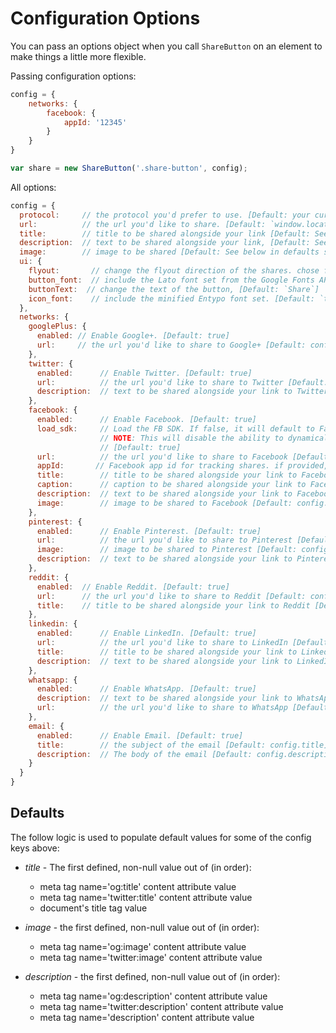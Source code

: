 # Configuration Options
You can pass an options object when you call `ShareButton` on an element to make things a little more flexible.

Passing configuration options:

```js
config = {
    networks: {
        facebook: {
            appId: '12345'
        }
    }
}

var share = new ShareButton('.share-button', config);
```

All options:

```js
config = {
  protocol:     // the protocol you'd prefer to use. [Default: your current protocol]
  url:          // the url you'd like to share. [Default: `window.location.href`]
  title:        // title to be shared alongside your link [Default: See below in defaults section]
  description:  // text to be shared alongside your link, [Default: See below in defaults section]   
  image:        // image to be shared [Default: See below in defaults section]
  ui: {
    flyout:       // change the flyout direction of the shares. chose from `top left`, `top center`, `top right`, `bottom left`, `bottom right`, `bottom center`, `middle left`, or `middle right` [Default: `top center`]
    button_font:  // include the Lato font set from the Google Fonts API. [Default: `true`]
    buttonText:  // change the text of the button, [Default: `Share`]
    icon_font:    // include the minified Entypo font set. [Default: `true`]
  },
  networks: {
    googlePlus: {
      enabled: // Enable Google+. [Default: true]
      url:     // the url you'd like to share to Google+ [Default: config.url]
    },
    twitter: {
      enabled:      // Enable Twitter. [Default: true]
      url:          // the url you'd like to share to Twitter [Default: config.url]
      description:  // text to be shared alongside your link to Twitter [Default: config.description]
    },
    facebook: {
      enabled:      // Enable Facebook. [Default: true]
      load_sdk:     // Load the FB SDK. If false, it will default to Facebook's sharer.php implementation. 
                    // NOTE: This will disable the ability to dynamically set values and rely directly on applicable Open Graph tags.
                    // [Default: true]
      url:          // the url you'd like to share to Facebook [Default: config.url]
      appId:       // Facebook app id for tracking shares. if provided, will use the facebook API
      title:        // title to be shared alongside your link to Facebook [Default: config.title]
      caption:      // caption to be shared alongside your link to Facebook [Default: null]
      description:  // text to be shared alongside your link to Facebook [Default: config.description]
      image:        // image to be shared to Facebook [Default: config.image]
    },
    pinterest: {
      enabled:      // Enable Pinterest. [Default: true]
      url:          // the url you'd like to share to Pinterest [Default: config.url]
      image:        // image to be shared to Pinterest [Default: config.image]
      description:  // text to be shared alongside your link to Pinterest [Default: config.description]
    },
    reddit: {
      enabled:  // Enable Reddit. [Default: true]
      url:      // the url you'd like to share to Reddit [Default: config.url]
      title:    // title to be shared alongside your link to Reddit [Default: config.title]
    },
    linkedin: {
      enabled:      // Enable LinkedIn. [Default: true]
      url:          // the url you'd like to share to LinkedIn [Default: config.url]
      title:        // title to be shared alongside your link to LinkedIn [Default: config.title],
      description:  // text to be shared alongside your link to LinkedIn [Default: config.description]
    },
    whatsapp: {
      enabled:      // Enable WhatsApp. [Default: true]
      description:  // text to be shared alongside your link to WhatsApp [Default: config.description],
      url:          // the url you'd like to share to WhatsApp [Default: config.url]
    },
    email: {
      enabled:      // Enable Email. [Default: true]
      title:        // the subject of the email [Default: config.title]
      description:  // The body of the email [Default: config.description]
    }
  }
}
```

## Defaults
The follow logic is used to populate default values for some of the config keys above:
- _title_ - The first defined, non-null value out of (in order):
  - meta tag name='og:title' content attribute value
  - meta tag name='twitter:title' content attribute value
  - document's title tag value

- _image_ - the first defined, non-null value out of (in order): 
  - meta tag name='og:image' content attribute value
  - meta tag name='twitter:image' content attribute value

- _description_ - the first defined, non-null value out of (in order): 
  - meta tag name='og:description' content attribute value
  - meta tag name='twitter:description' content attribute value
  - meta tag name='description' content attribute value

